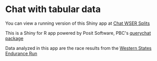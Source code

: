 # Chat with tabular data

You can view a running version of this Shiny app at [Chat WSER Splits](https://drewsdata-chat-wser-splits.share.connect.posit.cloud/)

This is a Shiny for R app powered by Posit Software, PBC's [querychat package](https://github.com/posit-dev/querychat)

Data analyzed in this app are the race results from the [Western States Endurance Run](https://www.wser.org/)




